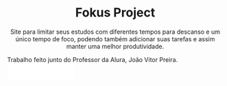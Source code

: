 <h1 align = "center"> Fokus Project</h1>

<p align = "center"> Site para limitar seus estudos com diferentes tempos para descanso e um único tempo de foco, podendo também adicionar suas tarefas
e assim manter uma melhor produtividade.</p>

Trabalho feito junto do Professor da Alura, João Vitor Preira.
<img src = "/imagens/logo.png">
